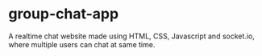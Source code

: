 # group-chat-app

A realtime chat website made using HTML, CSS, Javascript and socket.io, where multiple users can chat at same time.
